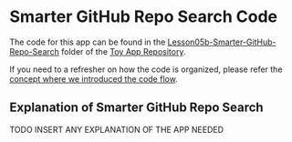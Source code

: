 
# Smarter GitHub Repo Search Code
The code for this app can be found in the [Lesson05b-Smarter-GitHub-Repo-Search](https://github.com/udacity/ud851-Exercises/tree/student/Lesson05b-Smarter-GitHub-Repo-Search/) folder of the [Toy App Repository](https://github.com/udacity/ud851-Exercises).

If you need to a refresher on how the code is organized, please refer the [concept where we introduced the code flow](https://classroom.udacity.com/courses/ud851/lessons/93affc67-3f0b-4f9b-b3a4-a7a26f241a86/concepts/115d08bb-f114-46fa-b693-5c6ce1445c07).

## Explanation of Smarter GitHub Repo Search
TODO INSERT ANY EXPLANATION OF THE APP NEEDED
 